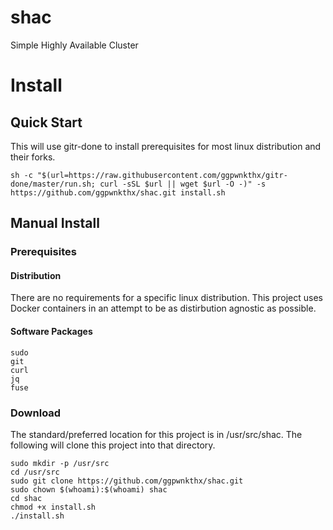 # shac
 Simple Highly Available Cluster

# Install

## Quick Start

This will use gitr-done to install prerequisites for most linux distribution and their forks.

```sh -c "$(url=https://raw.githubusercontent.com/ggpwnkthx/gitr-done/master/run.sh; curl -sSL $url || wget $url -O -)" -s https://github.com/ggpwnkthx/shac.git install.sh```

## Manual Install

### Prerequisites

#### Distribution

There are no requirements for a specific linux distribution. This project uses Docker containers in an attempt to be as distirbution agnostic as possible.

#### Software Packages

```
sudo
git
curl
jq
fuse
```

### Download

The standard/preferred location for this project is in /usr/src/shac. The following will clone this project into that directory.

```
sudo mkdir -p /usr/src
cd /usr/src
sudo git clone https://github.com/ggpwnkthx/shac.git
sudo chown $(whoami):$(whoami) shac
cd shac
chmod +x install.sh
./install.sh
```
